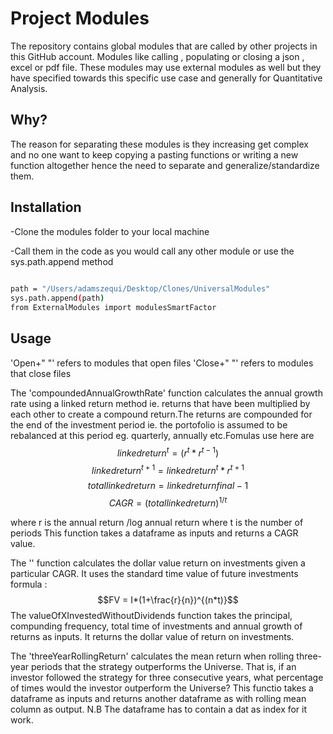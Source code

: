 # Project Modules

The repository contains global modules that are called by other projects in this GitHub account.
Modules like calling , populating or closing a json , excel or pdf file.
These modules may use external modules as well but they have specified towards
this specific use case and generally for Quantitative Analysis.

## Why?

The reason for separating these modules is they increasing get complex and 
no one want to keep copying a pasting functions or writing a new function 
altogether hence the need to separate and generalize/standardize them.

## Installation

-Clone the modules folder to your local machine 

-Call them in the code as you would call any other module or use
the sys.path.append method

```bash
  
path = "/Users/adamszequi/Desktop/Clones/UniversalModules"
sys.path.append(path)
from ExternalModules import modulesSmartFactor

```
## Usage

'Open+" "' refers to modules that open files 
'Close+" "' refers to modules that close files 

The 'compoundedAnnualGrowthRate' function calculates the annual growth rate using a linked return method ie. returns that have been multiplied by each other to create a compound return.The returns are compounded for the end of the investment period ie. the  portofolio is assumed to be rebalanced at this period eg. quarterly, annually etc.Fomulas use here  are  
$$linked return^t = (r^t * r^{t-1})$$
$$linked return^{t+1} = linked return^t * r^{t+1}$$
$$total linked return = linked return final -1$$ 
$$CAGR = (total linked return)^{1/t}$$

where r  is the annual return /log annual return
where t is the number of periods
This function takes a dataframe as inputs and returns a CAGR value.

The '' function calculates the dollar value return on investments  given a particular CAGR. It uses the standard time value of future investments formula :
$$FV = I*(1+\frac{r}{n})^{(n*t)}$$
The valueOfXInvestedWithoutDividends function takes the principal, compunding frequency, total time of investments and annual growth of returns as inputs. It returns the dollar value of return on investments.

The 'threeYearRollingReturn' calculates  the mean return when rolling three-year periods that the  strategy outperforms the Universe. That is, if an investor followed the  strategy for three consecutive years, what percentage of times would the  investor outperform the Universe? This functio takes a dataframe as inputs and returns another dataframe as with  rolling mean column as output. N.B The dataframe has to contain a dat as index for it work.